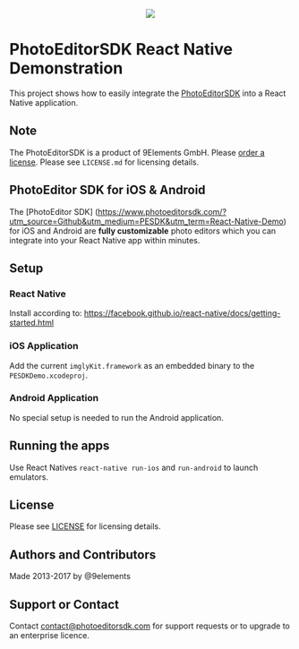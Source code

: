<p align="center">
  <img src="http://static.photoeditorsdk.com/logo.png" />
</p>

# PhotoEditorSDK React Native Demonstration
This project shows how to easily integrate the [PhotoEditorSDK](https://www.photoeditorsdk.com) into a React Native application.

## Note 
The PhotoEditorSDK is a product of 9Elements GmbH. 
Please [order a license](https://www.photoeditorsdk.com/pricing#contact/?utm_source=Github&utm_medium=PESDK&utm_term=React-Native-Demo). Please see `LICENSE.md` for licensing details.


## PhotoEditor SDK for iOS & Android
The [PhotoEditor SDK] (https://www.photoeditorsdk.com/?utm_source=Github&utm_medium=PESDK&utm_term=React-Native-Demo) for iOS and Android are **fully customizable** photo editors which you can integrate into your React Native app within minutes.

## Setup

### React Native
Install according to: https://facebook.github.io/react-native/docs/getting-started.html

### iOS Application
Add the current `imglyKit.framework` as an embedded binary to the `PESDKDemo.xcodeproj`.

### Android Application
No special setup is needed to run the Android application.

## Running the apps
Use React Natives `react-native run-ios` and `run-android` to launch emulators.

## License
Please see [LICENSE](https://github.com/imgly/pesdk-react-native-demo/blob/master/LICENSE.md) for licensing details.

## Authors and Contributors
Made 2013-2017 by @9elements

## Support or Contact
Contact contact@photoeditorsdk.com for support requests or to upgrade to an enterprise licence.


